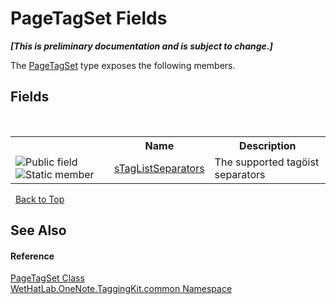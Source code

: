 # PageTagSet Fields
 _**\[This is preliminary documentation and is subject to change.\]**_

The <a href="554491c7-28c3-9873-8c41-84e47e982ada">PageTagSet</a> type exposes the following members.


## Fields
&nbsp;<table><tr><th></th><th>Name</th><th>Description</th></tr><tr><td>![Public field](media/pubfield.gif "Public field")![Static member](media/static.gif "Static member")</td><td><a href="1a15035a-a80b-4b62-5878-530f199c9da8">sTagListSeparators</a></td><td>
The supported tagöist separators</td></tr></table>&nbsp;
<a href="#pagetagset-fields">Back to Top</a>

## See Also


#### Reference
<a href="554491c7-28c3-9873-8c41-84e47e982ada">PageTagSet Class</a><br /><a href="bcdbab9c-63d1-48a4-6937-af53fb8d9a55">WetHatLab.OneNote.TaggingKit.common Namespace</a><br />